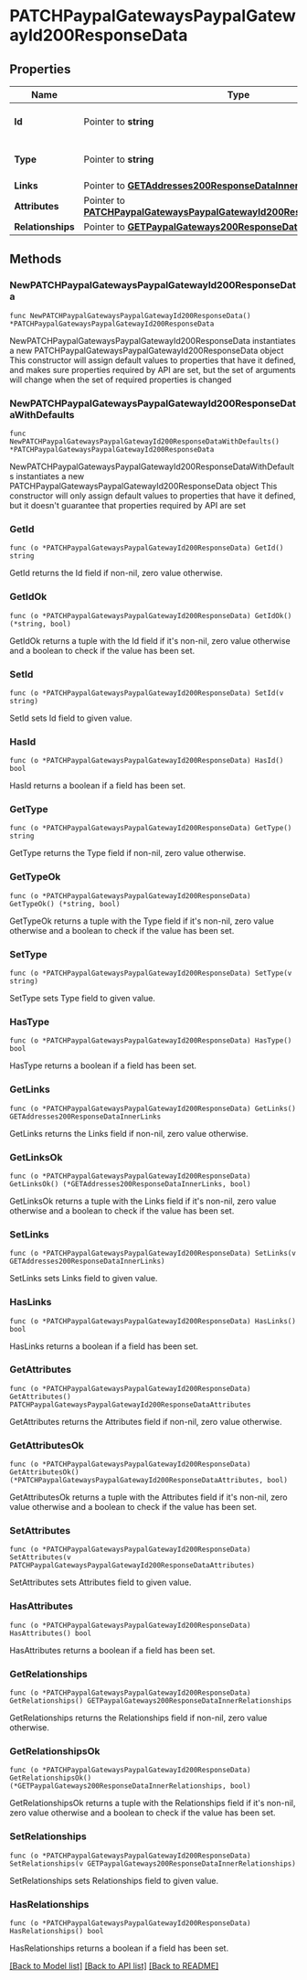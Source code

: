 # PATCHPaypalGatewaysPaypalGatewayId200ResponseData

## Properties

Name | Type | Description | Notes
------------ | ------------- | ------------- | -------------
**Id** | Pointer to **string** | The resource&#39;s id | [optional] 
**Type** | Pointer to **string** | The resource&#39;s type | [optional] 
**Links** | Pointer to [**GETAddresses200ResponseDataInnerLinks**](GETAddresses200ResponseDataInnerLinks.md) |  | [optional] 
**Attributes** | Pointer to [**PATCHPaypalGatewaysPaypalGatewayId200ResponseDataAttributes**](PATCHPaypalGatewaysPaypalGatewayId200ResponseDataAttributes.md) |  | [optional] 
**Relationships** | Pointer to [**GETPaypalGateways200ResponseDataInnerRelationships**](GETPaypalGateways200ResponseDataInnerRelationships.md) |  | [optional] 

## Methods

### NewPATCHPaypalGatewaysPaypalGatewayId200ResponseData

`func NewPATCHPaypalGatewaysPaypalGatewayId200ResponseData() *PATCHPaypalGatewaysPaypalGatewayId200ResponseData`

NewPATCHPaypalGatewaysPaypalGatewayId200ResponseData instantiates a new PATCHPaypalGatewaysPaypalGatewayId200ResponseData object
This constructor will assign default values to properties that have it defined,
and makes sure properties required by API are set, but the set of arguments
will change when the set of required properties is changed

### NewPATCHPaypalGatewaysPaypalGatewayId200ResponseDataWithDefaults

`func NewPATCHPaypalGatewaysPaypalGatewayId200ResponseDataWithDefaults() *PATCHPaypalGatewaysPaypalGatewayId200ResponseData`

NewPATCHPaypalGatewaysPaypalGatewayId200ResponseDataWithDefaults instantiates a new PATCHPaypalGatewaysPaypalGatewayId200ResponseData object
This constructor will only assign default values to properties that have it defined,
but it doesn't guarantee that properties required by API are set

### GetId

`func (o *PATCHPaypalGatewaysPaypalGatewayId200ResponseData) GetId() string`

GetId returns the Id field if non-nil, zero value otherwise.

### GetIdOk

`func (o *PATCHPaypalGatewaysPaypalGatewayId200ResponseData) GetIdOk() (*string, bool)`

GetIdOk returns a tuple with the Id field if it's non-nil, zero value otherwise
and a boolean to check if the value has been set.

### SetId

`func (o *PATCHPaypalGatewaysPaypalGatewayId200ResponseData) SetId(v string)`

SetId sets Id field to given value.

### HasId

`func (o *PATCHPaypalGatewaysPaypalGatewayId200ResponseData) HasId() bool`

HasId returns a boolean if a field has been set.

### GetType

`func (o *PATCHPaypalGatewaysPaypalGatewayId200ResponseData) GetType() string`

GetType returns the Type field if non-nil, zero value otherwise.

### GetTypeOk

`func (o *PATCHPaypalGatewaysPaypalGatewayId200ResponseData) GetTypeOk() (*string, bool)`

GetTypeOk returns a tuple with the Type field if it's non-nil, zero value otherwise
and a boolean to check if the value has been set.

### SetType

`func (o *PATCHPaypalGatewaysPaypalGatewayId200ResponseData) SetType(v string)`

SetType sets Type field to given value.

### HasType

`func (o *PATCHPaypalGatewaysPaypalGatewayId200ResponseData) HasType() bool`

HasType returns a boolean if a field has been set.

### GetLinks

`func (o *PATCHPaypalGatewaysPaypalGatewayId200ResponseData) GetLinks() GETAddresses200ResponseDataInnerLinks`

GetLinks returns the Links field if non-nil, zero value otherwise.

### GetLinksOk

`func (o *PATCHPaypalGatewaysPaypalGatewayId200ResponseData) GetLinksOk() (*GETAddresses200ResponseDataInnerLinks, bool)`

GetLinksOk returns a tuple with the Links field if it's non-nil, zero value otherwise
and a boolean to check if the value has been set.

### SetLinks

`func (o *PATCHPaypalGatewaysPaypalGatewayId200ResponseData) SetLinks(v GETAddresses200ResponseDataInnerLinks)`

SetLinks sets Links field to given value.

### HasLinks

`func (o *PATCHPaypalGatewaysPaypalGatewayId200ResponseData) HasLinks() bool`

HasLinks returns a boolean if a field has been set.

### GetAttributes

`func (o *PATCHPaypalGatewaysPaypalGatewayId200ResponseData) GetAttributes() PATCHPaypalGatewaysPaypalGatewayId200ResponseDataAttributes`

GetAttributes returns the Attributes field if non-nil, zero value otherwise.

### GetAttributesOk

`func (o *PATCHPaypalGatewaysPaypalGatewayId200ResponseData) GetAttributesOk() (*PATCHPaypalGatewaysPaypalGatewayId200ResponseDataAttributes, bool)`

GetAttributesOk returns a tuple with the Attributes field if it's non-nil, zero value otherwise
and a boolean to check if the value has been set.

### SetAttributes

`func (o *PATCHPaypalGatewaysPaypalGatewayId200ResponseData) SetAttributes(v PATCHPaypalGatewaysPaypalGatewayId200ResponseDataAttributes)`

SetAttributes sets Attributes field to given value.

### HasAttributes

`func (o *PATCHPaypalGatewaysPaypalGatewayId200ResponseData) HasAttributes() bool`

HasAttributes returns a boolean if a field has been set.

### GetRelationships

`func (o *PATCHPaypalGatewaysPaypalGatewayId200ResponseData) GetRelationships() GETPaypalGateways200ResponseDataInnerRelationships`

GetRelationships returns the Relationships field if non-nil, zero value otherwise.

### GetRelationshipsOk

`func (o *PATCHPaypalGatewaysPaypalGatewayId200ResponseData) GetRelationshipsOk() (*GETPaypalGateways200ResponseDataInnerRelationships, bool)`

GetRelationshipsOk returns a tuple with the Relationships field if it's non-nil, zero value otherwise
and a boolean to check if the value has been set.

### SetRelationships

`func (o *PATCHPaypalGatewaysPaypalGatewayId200ResponseData) SetRelationships(v GETPaypalGateways200ResponseDataInnerRelationships)`

SetRelationships sets Relationships field to given value.

### HasRelationships

`func (o *PATCHPaypalGatewaysPaypalGatewayId200ResponseData) HasRelationships() bool`

HasRelationships returns a boolean if a field has been set.


[[Back to Model list]](../README.md#documentation-for-models) [[Back to API list]](../README.md#documentation-for-api-endpoints) [[Back to README]](../README.md)


